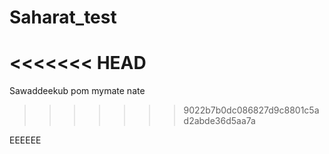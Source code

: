 # Saharat_test
<<<<<<< HEAD
=======
Sawaddeekub pom mymate nate
>>>>>>> 9022b7b0dc086827d9c8801c5ad2abde36d5aa7a

EEEEEE